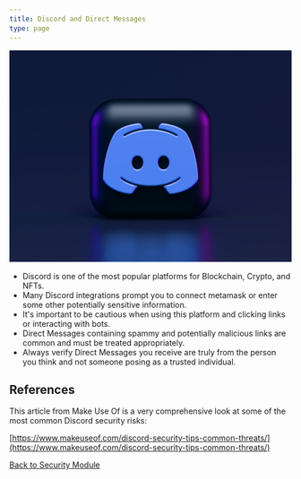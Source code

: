 ```yaml
---
title: Discord and Direct Messages
type: page
---
```


![Discord and Direct Messages](/images/security/discord-and-direct-messages.jpeg "Discord and Direct Messages")

- Discord is one of the most popular platforms for Blockchain, Crypto, and NFTs.
- Many Discord integrations prompt you to connect metamask or enter some other potentially sensitive information.
- It's important to be cautious when using this platform and clicking links or interacting with bots.
- Direct Messages containing spammy and potentially malicious links are common and must be treated appropriately.
- Always verify Direct Messages you receive are truly from the person you think and not someone posing as a trusted individual.

## References

This article from Make Use Of is a very comprehensive look at some of the most common Discord security risks:

[https://www.makeuseof.com/discord-security-tips-common-threats/](https://www.makeuseof.com/discord-security-tips-common-threats/)

[Back to Security Module](/security)

